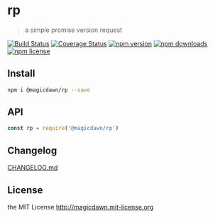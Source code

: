 # rp

> a simple promise version request

[![Build Status](https://img.shields.io/travis/magicdawn/rp.svg?style=flat-square)](https://travis-ci.org/magicdawn/rp)
[![Coverage Status](https://img.shields.io/codecov/c/github/magicdawn/rp.svg?style=flat-square)](https://codecov.io/gh/magicdawn/rp)
[![npm version](https://img.shields.io/npm/v/rp.svg?style=flat-square)](https://www.npmjs.com/package/rp)
[![npm downloads](https://img.shields.io/npm/dm/rp.svg?style=flat-square)](https://www.npmjs.com/package/rp)
[![npm license](https://img.shields.io/npm/l/rp.svg?style=flat-square)](http://magicdawn.mit-license.org)

## Install

```sh
npm i @magicdawn/rp --save
```

## API

```js
const rp = require('@magicdawn/rp')
```

## Changelog

[CHANGELOG.md](CHANGELOG.md)

## License

the MIT License http://magicdawn.mit-license.org
